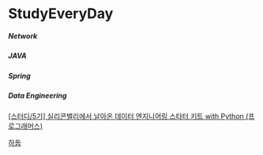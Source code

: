 # StudyEveryDay

##### Network


##### JAVA


##### Spring


##### Data Engineering

[[스터디/5기] 실리콘밸리에서 날아온 데이터 엔지니어링 스타터 키트 with Python (프로그래머스)]()

[하둡]()